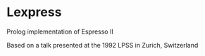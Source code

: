 # Lexpress
Prolog implementation of Espresso II

Based on a talk presented at the 1992 LPSS in Zurich, Switzerland



